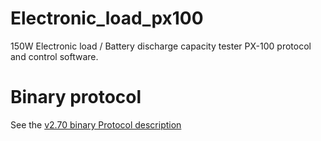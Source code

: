 # Electronic_load_px100
150W Electronic load / Battery discharge capacity tester PX-100 protocol and control software.

# Binary protocol

See the [v2.70 binary Protocol description](protocol_PX-100_2_70.md)
